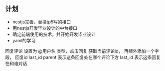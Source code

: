 

## 计划
- nestjs完善，替换tp5写的接口
- 用nestjs开发毕业设计的中台接口
- 确定前端使用的技术，并开始开发毕业设计
- yaml的学习


回复评论 设置为 @用户名 类型，点击回复 获取当前评论id， 再额外添加一个字段， 回复id last_id
parent 表示这条回复处在哪个评论下方
last_id 表示这条回复在和谁对话